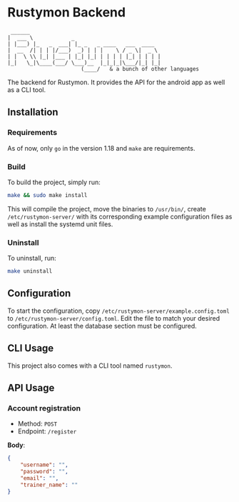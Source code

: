 # Rustymon Backend

```
 ______
|  ___ \            _
| |___) |_   _  ___| |_ _   _ ____   ___  ____  
|  __  /| | | |/___)  _) | | |    \ / _ \|  _ \
| |  \ \\ |_| |___ | |_| |_| | | | | |_| | | | |
|_|   \_|\____(___/ \___)__  |_|_|_|\___/|_| |_|
                       (____/   & a bunch of other languages
```

The backend for Rustymon. It provides the API for the android app as well as a CLI tool. 

## Installation

### Requirements
As of now, only `go` in the version 1.18 and `make` are requirements.

### Build
To build the project, simply run:

```bash
make && sudo make install
```
This will compile the project, move the binaries to `/usr/bin/`, create `/etc/rustymon-server/` with its 
corresponding example configuration files as well as install the systemd unit files.

### Uninstall
To uninstall, run:
```bash
make uninstall
```

## Configuration
To start the configuration, copy `/etc/rustymon-server/example.config.toml` to `/etc/rustymon-server/config.toml`.
Edit the file to match your desired configuration. At least the database section must be configured.

## CLI Usage
This project also comes with a CLI tool named `rustymon`.

## API Usage

### Account registration

- Method: `POST`
- Endpoint: `/register`

**Body**:
```json
{
    "username": "",
    "password": "",
    "email": "",
    "trainer_name": ""
}
```


